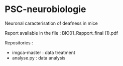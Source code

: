 # PSC-neurobiologie

Neuronal caracterisation of deafness in mice

Report available in the file : BIO01_Rapport_final (1).pdf

Repositories :

- imgca-master : data treatment
- analyse.py : data analysis
